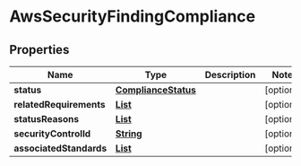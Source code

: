 

# AwsSecurityFindingCompliance


## Properties

| Name | Type | Description | Notes |
|------------ | ------------- | ------------- | -------------|
|**status** | [**ComplianceStatus**](ComplianceStatus.md) |  |  [optional] |
|**relatedRequirements** | [**List**](List.md) |  |  [optional] |
|**statusReasons** | [**List**](List.md) |  |  [optional] |
|**securityControlId** | [**String**](String.md) |  |  [optional] |
|**associatedStandards** | [**List**](List.md) |  |  [optional] |



